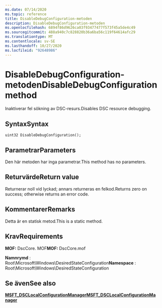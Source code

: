 ```yaml
---
ms.date: 07/14/2020
ms.topic: reference
title: DisableDebugConfiguration-metoden
description: DisableDebugConfiguration-metoden
ms.openlocfilehash: 6894f86d9626ca03f93477477f573f45a5de4c49
ms.sourcegitcommit: 488a940c7c828820b36a6ba56c119f64614afc29
ms.translationtype: MT
ms.contentlocale: sv-SE
ms.lasthandoff: 10/27/2020
ms.locfileid: "92648986"
---
```

# <a name="disabledebugconfiguration-method"></a><span data-ttu-id="dcf95-103">DisableDebugConfiguration-metoden</span><span class="sxs-lookup"><span data-stu-id="dcf95-103">DisableDebugConfiguration method</span></span>

<span data-ttu-id="dcf95-104">Inaktiverar fel sökning av DSC-resurs.</span><span class="sxs-lookup"><span data-stu-id="dcf95-104">Disables DSC resource debugging.</span></span>

## <a name="syntax"></a><span data-ttu-id="dcf95-105">Syntax</span><span class="sxs-lookup"><span data-stu-id="dcf95-105">Syntax</span></span>

```mof
uint32 DisableDebugConfiguration();
```

## <a name="parameters"></a><span data-ttu-id="dcf95-106">Parametrar</span><span class="sxs-lookup"><span data-stu-id="dcf95-106">Parameters</span></span>

<span data-ttu-id="dcf95-107">Den här metoden har inga parametrar.</span><span class="sxs-lookup"><span data-stu-id="dcf95-107">This method has no parameters.</span></span>

## <a name="return-value"></a><span data-ttu-id="dcf95-108">Returvärde</span><span class="sxs-lookup"><span data-stu-id="dcf95-108">Return value</span></span>

<span data-ttu-id="dcf95-109">Returnerar noll vid lyckad; annars returneras en felkod.</span><span class="sxs-lookup"><span data-stu-id="dcf95-109">Returns zero on success; otherwise returns an error code.</span></span>

## <a name="remarks"></a><span data-ttu-id="dcf95-110">Kommentarer</span><span class="sxs-lookup"><span data-stu-id="dcf95-110">Remarks</span></span>

<span data-ttu-id="dcf95-111">Detta är en statisk metod.</span><span class="sxs-lookup"><span data-stu-id="dcf95-111">This is a static method.</span></span>

## <a name="requirements"></a><span data-ttu-id="dcf95-112">Krav</span><span class="sxs-lookup"><span data-stu-id="dcf95-112">Requirements</span></span>

<span data-ttu-id="dcf95-113">**MOF:** DscCore. MOF</span><span class="sxs-lookup"><span data-stu-id="dcf95-113">**MOF:** DscCore.mof</span></span>

<span data-ttu-id="dcf95-114">**Namnrymd** : Root\Microsoft\Windows\DesiredStateConfiguration</span><span class="sxs-lookup"><span data-stu-id="dcf95-114">**Namespace** : Root\Microsoft\Windows\DesiredStateConfiguration</span></span>

## <a name="see-also"></a><span data-ttu-id="dcf95-115">Se även</span><span class="sxs-lookup"><span data-stu-id="dcf95-115">See also</span></span>

[<span data-ttu-id="dcf95-116">**MSFT_DSCLocalConfigurationManager**</span><span class="sxs-lookup"><span data-stu-id="dcf95-116">**MSFT_DSCLocalConfigurationManager**</span></span>](msft-dsclocalconfigurationmanager.md)
